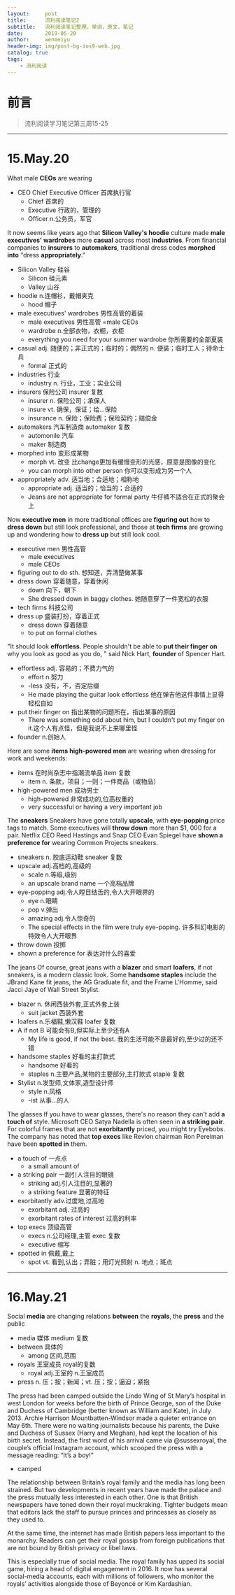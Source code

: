 ```yaml
---
layout:     post
title:      流利阅读笔记2
subtitle:   流利阅读笔记整理，单词，原文，笔记
date:       2019-05-20
author:     wenmeiyu
header-img: img/post-bg-ios9-web.jpg
catalog: true
tags:
    - 流利阅读
---
```

# 前言

>流利阅读学习笔记第三周15-25

---
# 15.May.20

What male **CEOs** are wearing
- CEO Chief Executive Officer  首席执行官
	- Chief  首席的
	- Executive  行政的，管理的
	- Officer n.公务员，军官

It now seems like years ago that **Silicon Valley's hoodie** culture made **male executives' wardrobes** more **casual** across most **industries**. From financial companies to **insurers** to **automakers**, traditional dress codes **morphed into** "dress **appropriately**."
- Silicon Valley 硅谷
	- Silicon  硅元素
	- Valley  山谷
- hoodie n.连帽衫，戴帽夹克
	- hood  帽子
- male executives' wardrobes 男性高管的着装
	- male executives 男性高管  =male  CEOs
	- wardrobe n.全部衣物，衣橱，衣柜
	- everything you need for your summer wardrobe 你所需要的全部夏装
- casual adj. 随便的；非正式的；临时的；偶然的 n. 便装；临时工人；待命士兵
	- formal 正式的
- industries  行业
	- industry  n. 行业，工业；实业公司
- insurers  保险公司  insurer 复数
	- insurer n. 保险公司；承保人
	- insure  vt. 确保，保证；给…保险
	- insurance n. 保险；保险费；保险契约；赔偿金
- automakers 汽车制造商  automaker 复数
	- automonile 汽车
	- maker 制造商
- morphed into  变形成某物
	- morph vt. 改变  比change更加有缓慢变形的光感，原意是图像的变化
	- you can morph into other person  你可以变形成为另一个人
- appropriately  adv. 适当地；合适地；相称地
	- appropriate adj. 适当的；恰当的；合适的
	- Jeans are not appropriate for formal party  牛仔裤不适合在正式的聚会上

Now **executive men** in more traditional offices are **figuring out** how to **dress down** but still look professional, and those at **tech firms** are growing up and wondering how to **dress up** but still look cool.
- executive men  男性高管
	- male executives
	- male  CEOs
- figuring out to do sth. 想知道，弄清楚做某事
- dress down 穿着随意，穿着休闲
	- down 向下，朝下
	- She dressed down in baggy clothes. 她随意穿了一件宽松的衣服
- tech firms 科技公司
- dress up 盛装打扮，穿着正式
	- dress down 穿着随意
	- to put on formal clothes

"It should look **effortless**. People shouldn't be able to **put their finger on** why you look as good as you do, " said Nick Hart, **founder** of Spencer Hart.
- effortless adj. 容易的；不费力气的
	- effort n.努力
	- -less 没有，不，否定后缀
	- He made playing the guitar look effortless 他在弹吉他这件事情上显得轻松自如
- put their finger on 指出某物的问题所在，指出某事的原因
	- There was something odd about him, but I couldn't put my finger on it.这个人有点怪，但是我说不上来哪里怪
- founder n.创始人

Here are some **items high-powered men** are wearing when dressing for work and weekends:
- items 在时尚杂志中指潮流单品 item 复数
	- item n. 条款，项目；一则；一件商品（或物品）
- high-powered men 成功男士
	- high-powered 非常成功的,位高权重的
	- very successful or having a very important job

The **sneakers**
Sneakers have gone totally **upscale**, with **eye-popping** price tags to match. Some executives will **throw down** more than $1, 000 for a pair.
Netflix CEO Reed Hastings and Snap CEO Evan Spiegel have **shown a preference for** wearing Common Projects sneakers.
- sneakers n. 胶底运动鞋 sneaker 复数
- upscale adj.高档的,高级的
	- scale n.等级,级别
	- an upscale brand name 一个高档品牌
- eye-popping adj.令人瞠目结舌的,令人大开眼界的
	- eye n.眼睛
	- pop v.弹出
	- amazing adj.令人惊奇的
	- The special effects in the film were truly eye-poping. 许多科幻电影的特效令人大开眼界
- throw down 投掷
- shown a preference for 表达对什么的喜爱

The jeans
Of course, great jeans with a **blazer** and smart **loafers**, if not sneakers, is a modern classic look.
Some **handsome staples** include the JBrand Kane fit jeans, the AG Graduate fit, and the Frame L'Homme, said Jacci Jaye of Wall Street Stylist.
- blazer n. 休闲西装外套,正式外套上装
	- suit jacket 西装外套
- loafers n.乐福鞋,懒汉鞋 loafer 复数
- A if not B  可能会有B,但实际上至少还有A
	- My life is good, if not the best. 我的生活可能不是最好的,至少过的还不错
- handsome staples 好看的主打款式
	- handsome 好看的
	- staples n.主要产品,某物的主要部分,主打款式  staple 复数
- Stylist n.发型师,文体家,造型设计师
	- style n.风格
	- -ist  从事...的人

The glasses
If you have to wear glasses, there's no reason they can't add **a touch of** style. Microsoft CEO Satya Nadella is often seen in **a striking pair**.
For colorful frames that are not **exorbitantly** priced, you might try Eyebobs. The company has noted that **top execs** like Revlon chairman Ron Perelman have been **spotted in** them.
- a touch of 一点点
	- a small amount of
- a striking pair 一副引人注目的眼镜
	- striking adj.引人注目的,显著的
	- a striking feature 显著的特征
- exorbitantly adv.过度地,过高地
	- exorbitant  adj. 过高的
	- exorbitant rates of interest 过高的利率
- top execs 顶级高管
	- execs n.公司经理,主管 exec 复数
	- executive 缩写
- spotted in 佩戴,戴上
	- spot vt. 看到,认出；弄脏；用灯光照射 n. 地点；斑点

---
# 16.May.21

Social **media** are changing relations **between** the **royals**, the **press** and the public
- media 媒体 medium 复数
- between 具体的
	- among 区间,范围
- royals 王室成员 royal的复数
	- royal adj.王室的 n.王室成员
- press n. 压；按；新闻；vt. 压；按；逼迫；紧抱

The press had been camped outside the Lindo Wing of St Mary’s hospital in west London for weeks before the birth of Prince George, son of the Duke and Duchess of Cambridge (better known as William and Kate), in July 2013. Archie Harrison Mountbatten-Windsor made a quieter entrance on May 6th. There were no waiting journalists because his parents, the Duke and Duchess of Sussex (Harry and Meghan), had kept the location of his birth secret. Instead, the first word of his arrival came via @sussexroyal, the couple’s official Instagram account, which scooped the press with a message reading: “It’s a boy!”
- camped

The relationship between Britain’s royal family and the media has long been strained. But two developments in recent years have made the palace and the press mutually less interested in each other. One is that British newspapers have toned down their royal muckraking. Tighter budgets mean that editors lack the staff to pursue princes and princesses as closely as they used to.

At the same time, the internet has made British papers less important to the monarchy. Readers can get their royal gossip from foreign publications that are not bound by British privacy or libel laws.

This is especially true of social media. The royal family has upped its social game, hiring a head of digital engagement in 2016. It now has several social-media accounts, each with millions of followers, who monitor the royals’ activities alongside those of Beyoncé or Kim Kardashian.


